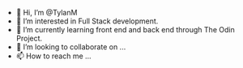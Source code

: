 - 👋 Hi, I’m @TylanM
- 👀 I’m interested in Full Stack development.
- 🌱 I’m currently learning front end and back end through The Odin Project.
- 💞️ I’m looking to collaborate on ...
- 📫 How to reach me ...

<!---
TylanM/TylanM is a ✨ special ✨ repository because its `README.md` (this file) appears on your GitHub profile.
You can click the Preview link to take a look at your changes.
--->
